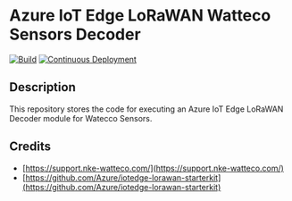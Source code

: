 
# Azure IoT Edge LoRaWAN Watteco Sensors Decoder

[![Build](https://github.com/kbeaugrand/iotedge-lorawan-watecco-decoder/actions/workflows/ci.yml/badge.svg?branch=master)](https://github.com/kbeaugrand/iotedge-lorawan-watecco-decoder/actions/workflows/ci.yml)
[![Continuous Deployment](https://github.com/kbeaugrand/iotedge-lorawan-watecco-decoder/actions/workflows/cd.yml/badge.svg?event=release)](https://github.com/kbeaugrand/iotedge-lorawan-watecco-decoder/actions/workflows/cd.yml)

## Description

This repository stores the code for executing an Azure IoT Edge LoRaWAN Decoder module for Watecco Sensors.

## Credits

* [https://support.nke-watteco.com/](https://support.nke-watteco.com/)
* [https://github.com/Azure/iotedge-lorawan-starterkit](https://github.com/Azure/iotedge-lorawan-starterkit)